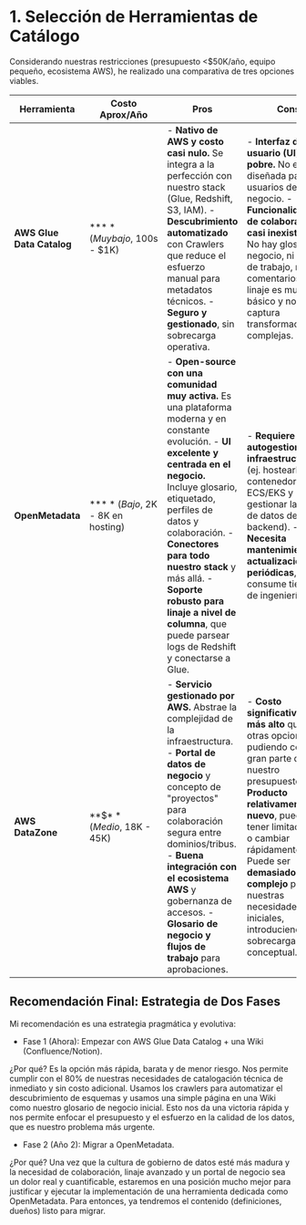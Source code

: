 # 1. Selección de Herramientas de Catálogo
Considerando nuestras restricciones (presupuesto <$50K/año, equipo pequeño, ecosistema AWS), he realizado una comparativa de tres opciones viables.

| Herramienta               | Costo Aprox/Año                    | Pros                                                                                                                                                                                                                                                                                                                                                                                 | Cons                                                                                                                                                                                                                                                                                                                   | Esfuerzo de Implementación                                                                                                                   |
| ------------------------- | ---------------------------------- | ------------------------------------------------------------------------------------------------------------------------------------------------------------------------------------------------------------------------------------------------------------------------------------------------------------------------------------------------------------------------------------ | ---------------------------------------------------------------------------------------------------------------------------------------------------------------------------------------------------------------------------------------------------------------------------------------------------------------------- | -------------------------------------------------------------------------------------------------------------------------------------------- |
| **AWS Glue Data Catalog** | **$** (Muy bajo, ~$100s - $1K)     | \- **Nativo de AWS y costo casi nulo.** Se integra a la perfección con nuestro stack (Glue, Redshift, S3, IAM). - **Descubrimiento automatizado** con Crawlers que reduce el esfuerzo manual para metadatos técnicos. - **Seguro y gestionado**, sin sobrecarga operativa.                                                                                                           | \- **Interfaz de usuario (UI) muy pobre.** No está diseñada para usuarios de negocio. - **Funcionalidades de colaboración casi inexistentes.** No hay glosario de negocio, ni flujos de trabajo, ni comentarios. - El linaje es muy básico y no captura transformaciones complejas.                                    | **Bajo.** Ya forma parte de nuestra infraestructura. El esfuerzo se centra en la disciplina de uso y la configuración de crawlers.           |
| **OpenMetadata**          | **$** (Bajo, ~$2K - 8K en hosting) | \- **Open-source con una comunidad muy activa.** Es una plataforma moderna y en constante evolución. - **UI excelente y centrada en el negocio.** Incluye glosario, etiquetado, perfiles de datos y colaboración. - **Conectores para todo nuestro stack** y más allá. - **Soporte robusto para linaje a nivel de columna**, que puede parsear logs de Redshift y conectarse a Glue. | \- **Requiere autogestionar la infraestructura** (ej. hostearlo en un contenedor ECS/EKS y gestionar la base de datos de backend). - **Necesita mantenimiento y actualizaciones periódicas**, lo que consume tiempo de ingeniería.                                                                                     | **Medio.** Requiere un esfuerzo inicial de 1-2 semanas-persona para desplegarlo, asegurarlo e integrarlo con nuestros sistemas y SSO         |
| **AWS DataZone**          | **$$** (Medio, ~$18K - 45K)        | \- **Servicio gestionado por AWS.** Abstrae la complejidad de la infraestructura. - **Portal de datos de negocio** y concepto de "proyectos" para colaboración segura entre dominios/tribus. - **Buena integración con el ecosistema AWS** y gobernanza de accesos. - **Glosario de negocio y flujos de trabajo** para aprobaciones.                                                 | \- **Costo significativamente más alto** que las otras opciones, pudiendo consumir gran parte de nuestro presupuesto. - **Producto relativamente nuevo**, puede tener limitaciones o cambiar rápidamente. - Puede ser **demasiado complejo** para nuestras necesidades iniciales, introduciendo sobrecarga conceptual. | **Bajo a Medio.** Es gestionado, pero requiere una configuración cuidadosa de su modelo de dominios, proyectos y permisos para que sea útil. |

## Recomendación Final: Estrategia de Dos Fases
Mi recomendación es una estrategia pragmática y evolutiva:

* Fase 1 (Ahora): Empezar con AWS Glue Data Catalog + una Wiki (Confluence/Notion).

¿Por qué? Es la opción más rápida, barata y de menor riesgo. Nos permite cumplir con el 80% de nuestras necesidades de catalogación técnica de inmediato y sin costo adicional. Usamos los crawlers para automatizar el descubrimiento de esquemas y usamos una simple página en una Wiki como nuestro glosario de negocio inicial. Esto nos da una victoria rápida y nos permite enfocar el presupuesto y el esfuerzo en la calidad de los datos, que es nuestro problema más urgente.

* Fase 2 (Año 2): Migrar a OpenMetadata.

¿Por qué? Una vez que la cultura de gobierno de datos esté más madura y la necesidad de colaboración, linaje avanzado y un portal de negocio sea un dolor real y cuantificable, estaremos en una posición mucho mejor para justificar y ejecutar la implementación de una herramienta dedicada como OpenMetadata. Para entonces, ya tendremos el contenido (definiciones, dueños) listo para migrar.